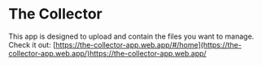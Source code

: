# The Collector
This app is designed to upload and contain the files you want to manage.
Check it out:
[https://the-collector-app.web.app/#/home](https://the-collector-app.web.app/)https://the-collector-app.web.app/
